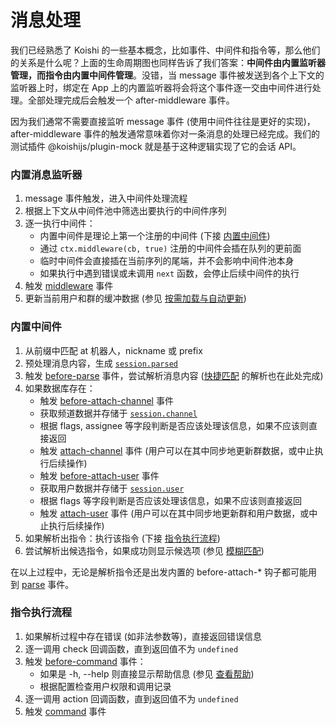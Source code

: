 # 消息处理

我们已经熟悉了 Koishi 的一些基本概念，比如事件、中间件和指令等，那么他们的关系是什么呢？上面的生命周期图也同样告诉了我们答案：**中间件由内置监听器管理，而指令由内置中间件管理**。没错，当 message 事件被发送到各个上下文的监听器上时，绑定在 App 上的内置监听器将会将这个事件逐一交由中间件进行处理。全部处理完成后会触发一个 after-middleware 事件。

因为我们通常不需要直接监听 message 事件 (使用中间件往往是更好的实现)，after-middleware 事件的触发通常意味着你对一条消息的处理已经完成。我们的测试插件 @koishijs/plugin-mock 就是基于这种逻辑实现了它的会话 API。

### 内置消息监听器

1. message 事件触发，进入中间件处理流程
2. 根据上下文从中间件池中筛选出要执行的中间件序列
3. 逐一执行中间件：
    - 内置中间件是理论上第一个注册的中间件 (下接 [内置中间件](#内置中间件))
    - 通过 `ctx.middleware(cb, true)` 注册的中间件会插在队列的更前面
    - 临时中间件会直接插在当前序列的尾端，并不会影响中间件池本身
    - 如果执行中遇到错误或未调用 `next` 函数，会停止后续中间件的执行
4. 触发 [middleware](../api/core/events.md#事件：middleware) 事件
5. 更新当前用户和群的缓冲数据 (参见 [按需加载与自动更新](../guide/database/builtin.md#按需加载与自动更新))

### 内置中间件

1. 从前缀中匹配 at 机器人，nickname 或 prefix
2. 预处理消息内容，生成 [`session.parsed`](../api/core/session.md#session-parsed)
3. 触发 [before-parse](../api/core/events.md#事件：before-parse) 事件，尝试解析消息内容 ([快捷匹配](../guide/basic/command.md#快捷匹配) 的解析也在此处完成)
4. 如果数据库存在：
    - 触发 [before-attach-channel](../api/core/events.md#事件：before-attach-channel) 事件
    - 获取频道数据并存储于 [`session.channel`](../api/core/session.md#session-channel)
    - 根据 flags, assignee 等字段判断是否应该处理该信息，如果不应该则直接返回
    - 触发 [attach-channel](../api/core/events.md#事件：attach-channel) 事件 (用户可以在其中同步地更新群数据，或中止执行后续操作)
    - 触发 [before-attach-user](../api/core/events.md#事件：before-attach-user) 事件
    - 获取用户数据并存储于 [`session.user`](../api/core/session.md#session-user)
    - 根据 flags 等字段判断是否应该处理该信息，如果不应该则直接返回
    - 触发 [attach-user](../api/core/events.md#事件：attach-user) 事件 (用户可以在其中同步地更新群和用户数据，或中止执行后续操作)
5. 如果解析出指令：执行该指令 (下接 [指令执行流程](#指令执行流程))
6. 尝试解析出候选指令，如果成功则显示候选项 (参见 [模糊匹配](../manual/recipe/execution.md#模糊匹配))

在以上过程中，无论是解析指令还是出发内置的 before-attach-* 钩子都可能用到 [parse](../api/core/events.md#事件：parse) 事件。

### 指令执行流程

1. 如果解析过程中存在错误 (如非法参数等)，直接返回错误信息
2. 逐一调用 check 回调函数，直到返回值不为 `undefined`
3. 触发 [before-command](../api/core/events.md#事件：before-command) 事件：
    - 如果是 -h, --help 则直接显示帮助信息 (参见 [查看帮助](../manual/usage/command.md#查看帮助))
    - 根据配置检查用户权限和调用记录
4. 逐一调用 action 回调函数，直到返回值不为 `undefined`
5. 触发 [command](../api/core/events.md#事件：command) 事件

